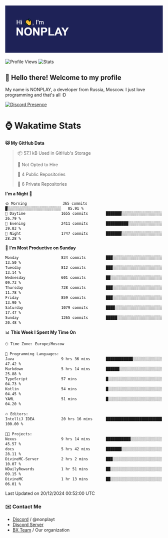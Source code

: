 ![Discord Presence](./header.png)
<br></br>
![Profile Views](https://komarev.com/ghpvc/?username=NONPLAYT&color=blue&style=for-the-badge)
![Stats](https://img.shields.io/badge/0%25-OPTIMIZED-orange?style=for-the-badge)


## :wave: Hello there! Welcome to my profile

My name is NONPLAY, a developer from Russia, Moscow. I just love programming and that's all :D

[![Discord Presence](https://lanyard.cnrad.dev/api/597087584090587177?showDisplayName=true)](https://discord.com/users/597087584090587177) 

# ⌚ Wakatime Stats

<!--START_SECTION:waka-->
**🐱 My GitHub Data** 

> 📦 57.1 kB Used in GitHub's Storage 
 > 
> 🚫 Not Opted to Hire
 > 
> 📜 4 Public Repositories 
 > 
> 🔑 6 Private Repositories 
 > 
**I'm a Night 🦉** 

```text
🌞 Morning                365 commits         █░░░░░░░░░░░░░░░░░░░░░░░░   05.91 % 
🌆 Daytime                1655 commits        ███████░░░░░░░░░░░░░░░░░░   26.79 % 
🌃 Evening                2411 commits        ██████████░░░░░░░░░░░░░░░   39.03 % 
🌙 Night                  1747 commits        ███████░░░░░░░░░░░░░░░░░░   28.28 % 
```
📅 **I'm Most Productive on Sunday** 

```text
Monday                   834 commits         ███░░░░░░░░░░░░░░░░░░░░░░   13.50 % 
Tuesday                  812 commits         ███░░░░░░░░░░░░░░░░░░░░░░   13.14 % 
Wednesday                601 commits         ██░░░░░░░░░░░░░░░░░░░░░░░   09.73 % 
Thursday                 728 commits         ███░░░░░░░░░░░░░░░░░░░░░░   11.78 % 
Friday                   859 commits         ███░░░░░░░░░░░░░░░░░░░░░░   13.90 % 
Saturday                 1079 commits        ████░░░░░░░░░░░░░░░░░░░░░   17.47 % 
Sunday                   1265 commits        █████░░░░░░░░░░░░░░░░░░░░   20.48 % 
```


📊 **This Week I Spent My Time On** 

```text
🕑︎ Time Zone: Europe/Moscow

💬 Programming Languages: 
Java                     9 hrs 36 mins       ████████████░░░░░░░░░░░░░   47.42 % 
Markdown                 5 hrs 14 mins       ██████░░░░░░░░░░░░░░░░░░░   25.88 % 
TypeScript               57 mins             █░░░░░░░░░░░░░░░░░░░░░░░░   04.73 % 
Kotlin                   54 mins             █░░░░░░░░░░░░░░░░░░░░░░░░   04.45 % 
YAML                     51 mins             █░░░░░░░░░░░░░░░░░░░░░░░░   04.20 % 

🔥 Editors: 
IntelliJ IDEA            20 hrs 16 mins      █████████████████████████   100.00 % 

🐱‍💻 Projects: 
Nexus                    9 hrs 14 mins       ███████████░░░░░░░░░░░░░░   45.57 % 
docs                     5 hrs 42 mins       ███████░░░░░░░░░░░░░░░░░░   28.11 % 
DivineMC-Server          2 hrs 2 mins        ███░░░░░░░░░░░░░░░░░░░░░░   10.07 % 
NDailyRewards            1 hr 51 mins        ██░░░░░░░░░░░░░░░░░░░░░░░   09.15 % 
DivineMC                 1 hr 13 mins        ██░░░░░░░░░░░░░░░░░░░░░░░   06.01 % 
```


 Last Updated on 20/12/2024 00:52:00 UTC
<!--END_SECTION:waka-->

### ✉️ Contact Me

- [Discord](https://discord.com/users/597087584090587177) / @nonplayt
- [Discord Server](https://discord.gg/p7cxhw7E2M)
- [BX Team](https://github.com/BX-Team) / Our organization
